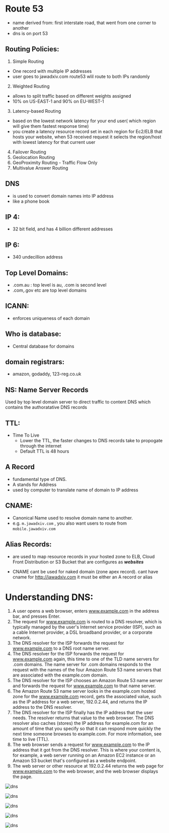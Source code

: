 # Route 53 
  * name derived from: first interstate road, that went from one corner to another
  * dns is on port 53
  
## Routing Policies:
 1. Simple Routing
   * One record with multiple IP addresses
   * user goes to jawadxiv.com route53 wlil route to both IPs randomly
 2. Weighted Routing
   * allows to split traffic based on different weights assigned
   * 10% on US-EAST-1 and 90% on EU-WEST-1
 3. Latency-based Routing
   * based on the lowest network latency for your end user( which region will give them fastest response time)
   * you create a latency resource record set in each region for Ec2/ELB that hosts your website, when 53 received request it selects the region/host with lowest latency for that current user
 4. Failover Routing
 5. Geolocation Routing
 6. GeoProximity Routing - Traffic Flow Only
 7. Multivalue Answer Routing
 
## DNS 
  * is used to convert domain names into IP address
  * like a phone book

## IP 4:
  * 32 bit field, and has 4 billion different addresses

## IP 6:
  * 340 undecillion address

## Top Level Domains:
  * .com.au : top level is au, .com is second level
  * .com,.gov etc are top level domains
  
## ICANN:
  * enforces uniqueness of each domain

## Who is database:
  * Central database for domains
 
## domain registrars:
  * amazon, godaddy, 123-reg.co.uk
  
## NS: Name Server Records
  Used by top level domain server to direct traffic to content DNS which contains the authoratative DNS records
  
## TTL:
 * Time To Live
   * Lower the TTL, the faster changes to DNS records take to propogate through the internet
   * Default TTL is 48 hours

## A Record
 * fundamental type of DNS.
 * A stands for Address
 * used by computer to translate name of domain to IP address

## CNAME:
* Canonical Name used to resolve domain name to another.
* e.g. `m.jawadxiv.com` , you also want users to route from `mobile.jawadxiv.com`

## Alias Records:
* are used to map resource records in your hosted zone to ELB, Cloud Front Distribution or S3 Bucket that are configures as ***websites***

* CNAME cant be used for naked domain (zone apex record). cant have cname for http://jawadxiv.com it must be either an A record or alias


# Understanding DNS:
 
1. A user opens a web browser, enters www.example.com in the address bar, and presses Enter.
2. The request for www.example.com is routed to a DNS resolver, which is typically managed by the user's Internet service provider (ISP), such as a cable Internet provider, a DSL broadband provider, or a corporate network.
3. The DNS resolver for the ISP forwards the request for www.example.com to a DNS root name server.
4. The DNS resolver for the ISP forwards the request for www.example.com again, this time to one of the TLD name servers for .com domains. The name server for .com domains responds to the request with the names of the four Amazon Route 53 name servers that are associated with the example.com domain.
5. The DNS resolver for the ISP chooses an Amazon Route 53 name server and forwards the request for www.example.com to that name server.
6. The Amazon Route 53 name server looks in the example.com hosted zone for the www.example.com record, gets the associated value, such as the IP address for a web server, 192.0.2.44, and returns the IP address to the DNS resolver.
7. The DNS resolver for the ISP finally has the IP address that the user needs. The resolver returns that value to the web browser. The DNS resolver also caches (stores) the IP address for example.com for an amount of time that you specify so that it can respond more quickly the next time someone browses to example.com. For more information, see time to live (TTL).
8. The web browser sends a request for www.example.com to the IP address that it got from the DNS resolver. This is where your content is, for example, a web server running on an Amazon EC2 instance or an Amazon S3 bucket that's configured as a website endpoint.
9. The web server or other resource at 192.0.2.44 returns the web page for www.example.com to the web browser, and the web browser displays the page.

![dns](https://github.com/jawad1989/aws-solution-architect/blob/master/Route53/images/0%20-DNS.PNG)

![dns](https://github.com/jawad1989/aws-solution-architect/blob/master/Route53/images/1-%20DNS.PNG)

![dns](https://github.com/jawad1989/aws-solution-architect/blob/master/Route53/images/1%20-%20b%20DNS.PNG)

![dns](https://github.com/jawad1989/aws-solution-architect/blob/master/Route53/images/2%20-%20DNS.PNG)

![dns](https://github.com/jawad1989/aws-solution-architect/blob/master/Route53/images/3%20-%20DNS.png)



  
  
